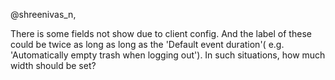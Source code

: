 @shreenivas_n,

There is some fields not show due to client config. And the label of these could be twice as long as long as the 'Default event duration'( e.g. 'Automatically empty trash when logging out'). In such situations, how much width should be set?